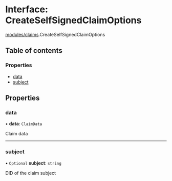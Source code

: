 # Interface: CreateSelfSignedClaimOptions

[modules/claims](../modules/modules_claims.md).CreateSelfSignedClaimOptions

## Table of contents

### Properties

- [data](modules_claims.CreateSelfSignedClaimOptions.md#data)
- [subject](modules_claims.CreateSelfSignedClaimOptions.md#subject)

## Properties

### data

• **data**: `ClaimData`

Claim data

___

### subject

• `Optional` **subject**: `string`

DID of the claim subject
